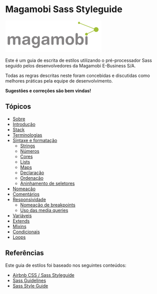 # Magamobi Sass Styleguide
![Magamobi](assets/img/logo.png)

Este é um guia de escrita de estilos utilizando o pré-processador Sass seguido pelos desenvolvedores da Magamobi E-Business S/A.

Todas as regras descritas neste foram concebidas e discutidas como melhores práticas pela equipe de desenvolvimento.

**Sugestões e correções são bem vindas!**

## Tópicos

- [Sobre](#sobre)
- [Introdução]()
- [Stack]()
- [Terminologias]()
- [Sintaxe e formatação]()
  - [Strings]()
  - [Números]()
  - [Cores]()
  - [Lists]()
  - [Maps]()
  - [Declaração]()
  - [Ordenação]()
  - [Aninhamento de seletores]()
- [Nomeação]()
- [Comentários]()
- [Responsividade]()
  - [Nomeação de breakpoints]()
  - [Uso das media queries]()
- [Variáveis]()
- [Extends]()
- [Mixins]()
- [Condicionais]()
- [Loops]()





## Referências

Este guia de estilos foi baseado nos seguintes conteúdos:
- [Airbnb CSS / Sass Styleguide](https://github.com/airbnb/css)
- [Sass Guidelines](http://sass-guidelin.es/)
- [Sass Style Guide](https://css-tricks.com/sass-style-guide/)